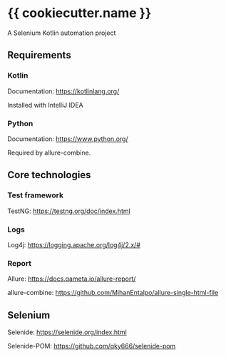 # {{ cookiecutter.name }}
A Selenium Kotlin automation project

## Requirements
### Kotlin
Documentation: https://kotlinlang.org/ 

Installed with IntelliJ IDEA 

### Python
Documentation: https://www.python.org/

Required by allure-combine.

## Core technologies
### Test framework
TestNG: https://testng.org/doc/index.html

### Logs
Log4j: https://logging.apache.org/log4j/2.x/#

### Report
Allure: https://docs.qameta.io/allure-report/

allure-combine: https://github.com/MihanEntalpo/allure-single-html-file

## Selenium
Selenide: https://selenide.org/index.html

Selenide-POM: https://github.com/qky666/selenide-pom
